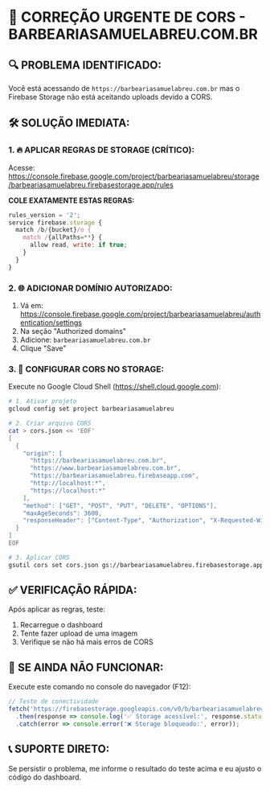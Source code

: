 # 🚨 CORREÇÃO URGENTE DE CORS - BARBEARIASAMUELABREU.COM.BR

## 🔍 PROBLEMA IDENTIFICADO:
Você está acessando de `https://barbeariasamuelabreu.com.br` mas o Firebase Storage não está aceitando uploads devido a CORS.

## 🛠️ SOLUÇÃO IMEDIATA:

### 1. 🔥 APLICAR REGRAS DE STORAGE (CRÍTICO):

Acesse: https://console.firebase.google.com/project/barbeariasamuelabreu/storage/barbeariasamuelabreu.firebasestorage.app/rules

**COLE EXATAMENTE ESTAS REGRAS:**

```javascript
rules_version = '2';
service firebase.storage {
  match /b/{bucket}/o {
    match /{allPaths=**} {
      allow read, write: if true;
    }
  }
}
```

### 2. 🌐 ADICIONAR DOMÍNIO AUTORIZADO:

1. Vá em: https://console.firebase.google.com/project/barbeariasamuelabreu/authentication/settings
2. Na seção "Authorized domains"  
3. Adicione: `barbeariasamuelabreu.com.br`
4. Clique "Save"

### 3. 🔧 CONFIGURAR CORS NO STORAGE:

Execute no Google Cloud Shell (https://shell.cloud.google.com):

```bash
# 1. Ativar projeto
gcloud config set project barbeariasamuelabreu

# 2. Criar arquivo CORS
cat > cors.json << 'EOF'
[
  {
    "origin": [
      "https://barbeariasamuelabreu.com.br", 
      "https://www.barbeariasamuelabreu.com.br",
      "https://barbeariasamuelabreu.firebaseapp.com",
      "http://localhost:*",
      "https://localhost:*"
    ],
    "method": ["GET", "POST", "PUT", "DELETE", "OPTIONS"],
    "maxAgeSeconds": 3600,
    "responseHeader": ["Content-Type", "Authorization", "X-Requested-With"]
  }
]
EOF

# 3. Aplicar CORS
gsutil cors set cors.json gs://barbeariasamuelabreu.firebasestorage.app
```

## ✅ VERIFICAÇÃO RÁPIDA:

Após aplicar as regras, teste:
1. Recarregue o dashboard
2. Tente fazer upload de uma imagem
3. Verifique se não há mais erros de CORS

## 🚨 SE AINDA NÃO FUNCIONAR:

Execute este comando no console do navegador (F12):

```javascript
// Teste de conectividade
fetch('https://firebasestorage.googleapis.com/v0/b/barbeariasamuelabreu.firebasestorage.app/o')
  .then(response => console.log('✅ Storage acessível:', response.status))
  .catch(error => console.error('❌ Storage bloqueado:', error));
```

## 📞 SUPORTE DIRETO:
Se persistir o problema, me informe o resultado do teste acima e eu ajusto o código do dashboard.